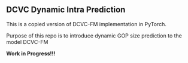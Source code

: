 ## DCVC Dynamic Intra Prediction

This is a copied version of DCVC-FM implementation in PyTorch.

Purpose of this repo is to introduce dynamic GOP size prediction to the model DCVC-FM

**Work in Progress!!!**